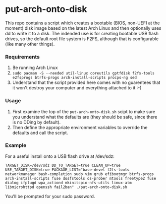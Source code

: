 # put-arch-onto-disk

This repo contains a script which creates a bootable (BIOS, non-UEFI at the moment) disk image based on the latest Arch Linux and then optionally uses dd to write it to a disk. The indended use is for creating bootable USB flash drives, so the default root file system is F2FS, although that is configurable (like many other things).

### Requirements
1. Be running Arch Linux
1. `sudo pacman -S --needed util-linux coreutils gptfdisk f2fs-tools e2fsprogs btrfs-progs arch-install-scripts procps-ng sed`
1. Understand that the script provided here comes with no guarentees that it won't destroy your computer and everything attached to it :-)

### Usage

1. First examine the top of the `put-arch-onto-disk.sh` scipt to make sure you understand what the defaults are (they should be safe, since there is no DDing by default).
1. Then define the appropriate environment variables to override the defaults and call the script.

### Example

For a useful install onto a USB flash drive at /dev/sdz:
```
TARGET_DISK=/dev/sdz DD_TO_TARGET=true CLEAN_UP=true USE_TARGET_DISK=true PACKAGE_LIST="base-devel f2fs-tools networkmanager bash-completion sudo vim grub efibootmgr btrfs-progs arch-install-scripts fuse dosfstools os-prober mtools freetype2 fuse dialog ifplugd wpa_actiond mkinitcpio-nfs-utils linux-atm libmicrohttpd openssh fail2ban" ./put-arch-onto-disk.sh
```
You'll be prompted for your sudo password.
